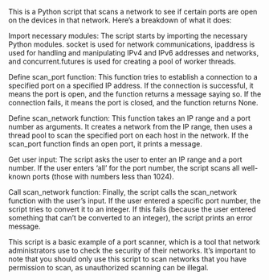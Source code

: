 This is a Python script that scans a network to see if certain ports are open on the devices in that network. Here’s a breakdown of what it does:

Import necessary modules: The script starts by importing the necessary Python modules. socket is used for network communications, ipaddress is used for handling and manipulating IPv4 and IPv6 addresses and networks, and concurrent.futures is used for creating a pool of worker threads.

Define scan_port function: This function tries to establish a connection to a specified port on a specified IP address. If the connection is successful, it means the port is open, and the function returns a message saying so. If the connection fails, it means the port is closed, and the function returns None.

Define scan_network function: This function takes an IP range and a port number as arguments. It creates a network from the IP range, then uses a thread pool to scan the specified port on each host in the network. If the scan_port function finds an open port, it prints a message.

Get user input: The script asks the user to enter an IP range and a port number. If the user enters ‘all’ for the port number, the script scans all well-known ports (those with numbers less than 1024).

Call scan_network function: Finally, the script calls the scan_network function with the user’s input. If the user entered a specific port number, the script tries to convert it to an integer. If this fails (because the user entered something that can’t be converted to an integer), the script prints an error message.

This script is a basic example of a port scanner, which is a tool that network administrators use to check the security of their networks. It’s important to note that you should only use this script to scan networks that you have permission to scan, as unauthorized scanning can be illegal.
